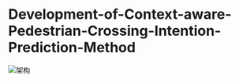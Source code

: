 # Development-of-Context-aware-Pedestrian-Crossing-Intention-Prediction-Method
![架构](https://github.com/user-attachments/assets/27011086-a1d2-4bef-b599-13f95463c244)
